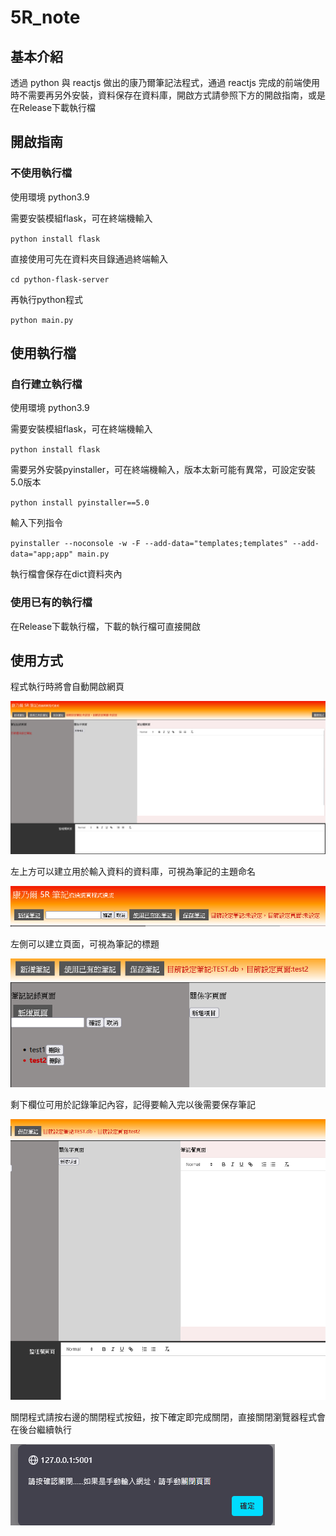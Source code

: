 ﻿# 5R_note

## 基本介紹

透過 python 與 reactjs 做出的康乃爾筆記法程式，通過 reactjs 完成的前端使用時不需要再另外安裝，資料保存在資料庫，開啟方式請參照下方的開啟指南，或是在Release下載執行檔

## 開啟指南

### 不使用執行檔

使用環境 python3.9

需要安裝模組flask，可在終端機輸入

`python install flask`

直接使用可先在資料夾目錄通過終端輸入

`cd python-flask-server`

再執行python程式

`python main.py`

## 使用執行檔

### 自行建立執行檔

使用環境 python3.9

需要安裝模組flask，可在終端機輸入

`python install flask`

需要另外安裝pyinstaller，可在終端機輸入，版本太新可能有異常，可設定安裝5.0版本

`python install pyinstaller==5.0`

輸入下列指令

`pyinstaller --noconsole -w -F --add-data="templates;templates" --add-data="app;app" main.py`

執行檔會保存在dict資料夾內

### 使用已有的執行檔

在Release下載執行檔，下載的執行檔可直接開啟

## 使用方式

程式執行時將會自動開啟網頁

![image](https://github.com/72gig/5R_note/blob/main/images/All_page.png)

左上方可以建立用於輸入資料的資料庫，可視為筆記的主題命名

![image](https://github.com/72gig/5R_note/blob/main/images/Create_database.png)

左側可以建立頁面，可視為筆記的標題

![image](https://github.com/72gig/5R_note/blob/main/images/Create_page.png)

剩下欄位可用於記錄筆記內容，記得要輸入完以後需要保存筆記

![image](https://github.com/72gig/5R_note/blob/main/images/Note_test.png)

關閉程式請按右邊的關閉程式按鈕，按下確定即完成關閉，直接關閉瀏覽器程式會在後台繼續執行

![image](https://github.com/72gig/5R_note/blob/main/images/Close_program.png)









